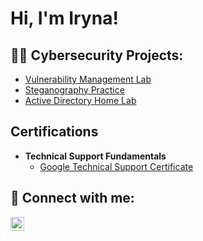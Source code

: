 <h1>Hi, I'm Iryna! </h1>

<h2>👩‍💻 Cybersecurity Projects:</h2>

  - [Vulnerability Management Lab](https://github.com/irynak19/VulnerabilityManagementLab)
  - [Steganography Practice](https://github.com/irynak19/steg_assignment) 
  - [Active Directory Home Lab](https://github.com/irynak19/LABURL)
 
<h2>Certifications</h2>

- <b>Technical Support Fundamentals </b>
  - [Google Technical Support Certificate](https://www.coursera.org/account/accomplishments/verify/CE3YZ5NELRSA)


<h2> 🤳 Connect with me:</h2>

[<img align="left" alt="IrynaK | LinkedIn" width="22px" src="https://cdn.jsdelivr.net/npm/simple-icons@v3/icons/linkedin.svg" />][linkedin]


[linkedin]: https://www.linkedin.com/in/irynakurta/

<!--
**joshmadakor1/joshmadakor1** is a ✨ _special_ ✨ repository because its `README.md` (this file) appears on your GitHub profile.

Here are some ideas to get you started:

- 🔭 I’m currently working on ...
- 🌱 I’m currently learning ...
- 👯 I’m looking to collaborate on ...
- 🤔 I’m looking for help with ...
- 💬 Ask me about ...
- 📫 How to reach me: ...
- 😄 Pronouns: ...
- ⚡ Fun fact: ...
-->
